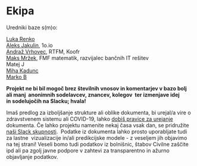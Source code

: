 # Ekipa
<p>Uredniki baze s(m)o:&nbsp;</p>

<p><a href="https://twitter.com/lukarenko">Luka Renko</a><br />
<a href="https://twitter.com/aleksj">Aleks Jakulin</a>, 1o.io<br />
<a href="http://github.com/overlordtm">Andraž Vrhovec</a>, RTFM, Koofr<br />
<a href="https://twitter.com/maksmrzek">Maks Mržek</a>,&nbsp;FMF matematik, razvijalec bančnih IT rešitev<br />
Matej J<br />
<a href="https://twitter.com/miha_kadunc?lang=en">Miha Kadunc</a><br />
<a href="https://twitter.com/multikultivator">Marko B</a></p>

**Projekt ne bi bil mogoč brez številnih vnosov in komentarjev v bazo bolj ali manj&nbsp;&nbsp;anonimnih&nbsp;sodelavcev, znancev, kolegov&nbsp; ter izmenjave idej in&nbsp;sodelujočih na Slacku; hvala!**

<p>Imaš predlog za izboljšanje strukture ali oblike dokumenta, bi urejal/a&nbsp;vire o zdravstvenem sistemu ali COVID-19, lahko <a href="https://twitter.com/lukarenko">dobiš&nbsp;pravice za urejanje</a> dokumenta. Če lahko projektu namenite nekaj časa vsak dan, se pridružite <a href="http://slo-covid-19.slack.com">naši Slack skupnosti</a>.&nbsp; Podatke iz dokumenta lahko prosto uporabljate tudi za lastne &nbsp;vizualizacije in/ali predikcijske modele - z veseljem jih objavimo na tej strani! Veseli bomo tudi podatkov iz bolnišnic, štabov Civilne zaščite ipd ali pa zgolj javne podpore v zahtevi za transparentno in ažurno objavljanje podatkov.&nbsp;</p>
